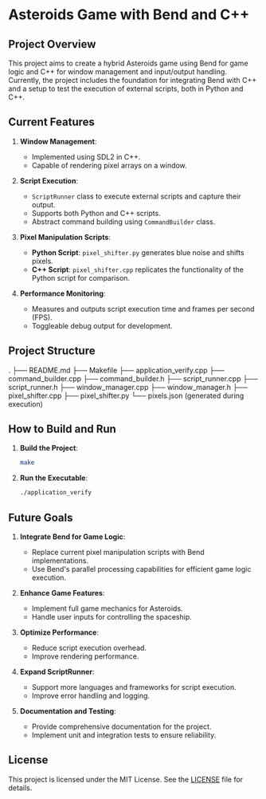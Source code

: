 # Asteroids Game with Bend and C++

## Project Overview

This project aims to create a hybrid Asteroids game using Bend for game logic and C++ for window management and input/output handling. Currently, the project includes the foundation for integrating Bend with C++ and a setup to test the execution of external scripts, both in Python and C++.

## Current Features

1. **Window Management**:
   - Implemented using SDL2 in C++.
   - Capable of rendering pixel arrays on a window.

2. **Script Execution**:
   - `ScriptRunner` class to execute external scripts and capture their output.
   - Supports both Python and C++ scripts.
   - Abstract command building using `CommandBuilder` class.

3. **Pixel Manipulation Scripts**:
   - **Python Script**: `pixel_shifter.py` generates blue noise and shifts pixels.
   - **C++ Script**: `pixel_shifter.cpp` replicates the functionality of the Python script for comparison.

4. **Performance Monitoring**:
   - Measures and outputs script execution time and frames per second (FPS).
   - Toggleable debug output for development.

## Project Structure

.
├── README.md
├── Makefile
├── application_verify.cpp
├── command_builder.cpp
├── command_builder.h
├── script_runner.cpp
├── script_runner.h
├── window_manager.cpp
├── window_manager.h
├── pixel_shifter.cpp
├── pixel_shifter.py
└── pixels.json (generated during execution)

## How to Build and Run

1. **Build the Project**:
    ```bash
    make
    ```

2. **Run the Executable**:
    ```bash
    ./application_verify
    ```

## Future Goals

1. **Integrate Bend for Game Logic**:
   - Replace current pixel manipulation scripts with Bend implementations.
   - Use Bend's parallel processing capabilities for efficient game logic execution.

2. **Enhance Game Features**:
   - Implement full game mechanics for Asteroids.
   - Handle user inputs for controlling the spaceship.

3. **Optimize Performance**:
   - Reduce script execution overhead.
   - Improve rendering performance.

4. **Expand ScriptRunner**:
   - Support more languages and frameworks for script execution.
   - Improve error handling and logging.

5. **Documentation and Testing**:
   - Provide comprehensive documentation for the project.
   - Implement unit and integration tests to ensure reliability.

## License

This project is licensed under the MIT License. See the [LICENSE](LICENSE) file for details.
